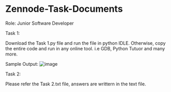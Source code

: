 # Zennode-Task-Documents
Role: Junior Software Developer

Task 1: 

Download the Task 1.py file and run the file in python IDLE. Otherwise, copy the entire code and run in any online tool. i.e GDB, Python Tutuor and many more. 

Sample Output:
![image](https://github.com/rgowtham25/Zennode-Task-Documents/assets/85603627/f0eb58e0-5904-4602-be77-c74f7c5e7039)

Task 2:

Please refer the Task 2.txt file, answers are writtern in the text file.


